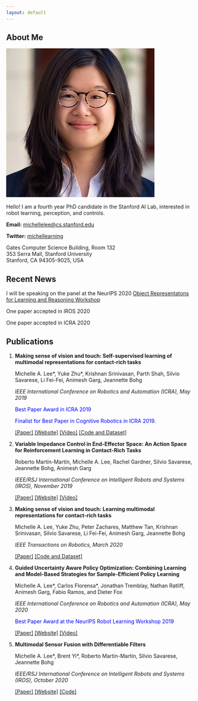 ```yaml
---
layout: default
---
```


## About Me

<img class="profile-picture" src="AIS_square.jpeg">

Hello! I am a fourth year PhD candidate in the Stanford AI Lab, interested in robot learning, perception, and controls. 

**Email:** michellelee@cs.stanford.edu

**Twitter:** [michellearning](https://twitter.com/michellearning)

Gates Computer Science Building, Room 132 <br>
353 Serra Mall, Stanford University<br>
Stanford, CA 94305-9025, USA<br>

## Recent News
I will be speaking on the panel at the NeurIPS 2020 [Object Representatons for Learning and Reasoning Workshop](https://orlrworkshop.github.io/index.html)

One paper accepted in IROS 2020

One paper accepted in ICRA 2020


## Publications
1. **Making sense of vision and touch: Self-supervised learning of multimodal representations for contact-rich tasks** 
    
    Michelle A. Lee\*, Yuke Zhu\*, Krishnan Srinivasan, Parth Shah, Silvio Savarese, Li Fei-Fei, Animesh Garg, Jeannette Bohg 

    _IEEE International Conference on Robotics and Automation (ICRA), May 2019_

    <span style="color:blue">Best Paper Award in ICRA 2019 </span>

    <span style="color:blue">Finalist for Best Paper in Cognitive Robotics in ICRA 2019</span>.

    [[Paper]](https://arxiv.org/abs/1810.10191) [[Website]](https://sites.google.com/view/visionandtouch) [[Video]](https://www.youtube.com/watch?v=usFQ8hNtE8c&feature=emb_title) [[Code and Dataset]](https://github.com/stanford-iprl-lab/multimodal_representation/)

2. **Variable Impedance Control in End-Effector Space:
An Action Space for Reinforcement Learning in Contact-Rich Tasks**

    Roberto Martín-Martín, Michelle A. Lee, Rachel Gardner, Silvio Savarese, Jeannette Bohg, Animesh Garg

    _IEEE/RSJ International Conference on Intelligent Robots and Systems (IROS), November 2019_

    [[Paper]](https://arxiv.org/abs/1906.08880) [[Website]](https://stanfordvl.github.io/vices/) [[Video]](https://www.youtube.com/watch?v=AozIUIW3Ghs&feature=youtu.be)

3. **Making sense of vision and touch: Learning multimodal representations for contact-rich tasks**
    
     Michelle A. Lee, Yuke Zhu, Peter Zachares, Matthew Tan, Krishnan Srinivasan, Silvio Savarese, Li Fei-Fei, Animesh Garg, Jeannette Bohg

     _IEEE Transactions on Robotics, March 2020_

    [[Paper]](http://ieeexplore.ieee.org/document/9043710) [[Code and Dataset]](https://github.com/stanford-iprl-lab/multimodal_representation/)

4. **Guided Uncertainty Aware Policy Optimization: Combining Learning and Model-Based Strategies for Sample-Efficient Policy Learning**
    
    Michelle A. Lee\*, Carlos Florensa\*, Jonathan Tremblay, Nathan Ratliff, Animesh Garg, Fabio Ramos,  and Dieter Fox 

     _IEEE International Conference on Robotics and Automation (ICRA), May 2020_ 

     <span style="color:blue">Best Paper Award at the NeurIPS Robot Learning Workshop 2019 </span>

    
    [[Paper]]() [[Website]](https://sites.google.com/view/guapo-rl) [[Video]](https://www.youtube.com/watch?v=_RGBMdiSMgw)

5. **Multimodal Sensor Fusion with Differentiable Filters**
    
    Michelle A. Lee\*, Brent Yi\*, Roberto Martín-Martín, Silvio Savarese, Jeannette Bohg
     
    _IEEE/RSJ International Conference on Intelligent Robots and Systems (IROS), October 2020_

    [[Paper]](https://arxiv.org/abs/2010.13021) [[Website]](https://sites.google.com/view/multimodalfilter) [[Code]](https://github.com/brentyi/multimodalfilter)





